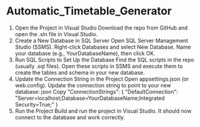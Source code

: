 # Automatic_Timetable_Generator

1. Open the Project in Visual Studio
Download the repo from GitHub and open the .sln file in Visual Studio.
2. Create a New Database in SQL Server
Open SQL Server Management Studio (SSMS).
Right-click Databases and select New Database.
Name your database (e.g., YourDatabaseName), then click OK.
3. Run SQL Scripts to Set Up the Database
Find the SQL scripts in the repo (usually .sql files).
Open these scripts in SSMS and execute them to create the tables and schema in your new database.
4. Update the Connection String in the Project
Open appsettings.json (or web.config).
Update the connection string to point to your new database:
json
Copy
"ConnectionStrings": {
  "DefaultConnection": "Server=localhost;Database=YourDatabaseName;Integrated Security=True;"
}
5. Run the Project
Build and run the project in Visual Studio.
It should now connect to the database and work correctly.
